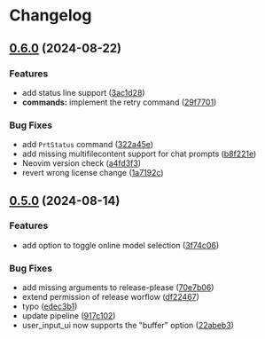 # Changelog

## [0.6.0](https://github.com/frankroeder/parrot.nvim/compare/v0.5.0...v0.6.0) (2024-08-22)


### Features

* add status line support ([3ac1d28](https://github.com/frankroeder/parrot.nvim/commit/3ac1d2885428a573b4851bbc07735465a2019351))
* **commands:** implement the retry command ([29f7701](https://github.com/frankroeder/parrot.nvim/commit/29f7701585e02abc363df0691c37f6699494bd03))


### Bug Fixes

* add `PrtStatus` command ([322a45e](https://github.com/frankroeder/parrot.nvim/commit/322a45ead223c4698f52ba5d03e745fe330a7ab5))
* add missing multifilecontent support for chat prompts ([b8f221e](https://github.com/frankroeder/parrot.nvim/commit/b8f221efdde7c0294917ecb96829e1e1fe6986b2))
* Neovim version check ([a4fd3f3](https://github.com/frankroeder/parrot.nvim/commit/a4fd3f3a55a258c689cd97f0b85a0f267bc239e3))
* revert wrong license change ([1a7192c](https://github.com/frankroeder/parrot.nvim/commit/1a7192c3842f55578f787ff08766d7d4e713f701))

## [0.5.0](https://github.com/frankroeder/parrot.nvim/compare/v0.4.2...v0.5.0) (2024-08-14)


### Features

* add option to toggle online model selection ([3f74c06](https://github.com/frankroeder/parrot.nvim/commit/3f74c06743ccbe200067892022fd84b908f3bce5))


### Bug Fixes

* add missing arguments to release-please ([70e7b06](https://github.com/frankroeder/parrot.nvim/commit/70e7b06cd9dc0fcf5cb6214402a5dd1bacf26661))
* extend permission of release worflow ([df22467](https://github.com/frankroeder/parrot.nvim/commit/df224670e5ee3e3a5c38e5de189112588455db11))
* typo ([edec3b1](https://github.com/frankroeder/parrot.nvim/commit/edec3b1740eac16fa3853fe2fb0d22c9f8095870))
* update pipeline ([917c102](https://github.com/frankroeder/parrot.nvim/commit/917c10276d5ce6ef1e93907e64b78003fb176eee))
* user_input_ui now supports the "buffer" option ([22abeb3](https://github.com/frankroeder/parrot.nvim/commit/22abeb3378b6c978a8fd7629a755e1af44d3f40c))
